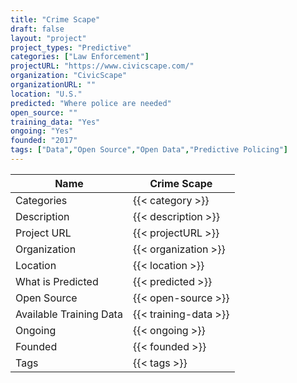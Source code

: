 ```yaml
---
title: "Crime Scape"
draft: false
layout: "project"
project_types: "Predictive"
categories: ["Law Enforcement"]
projectURL: "https://www.civicscape.com/"
organization: "CivicScape"
organizationURL: ""
location: "U.S."
predicted: "Where police are needed"
open_source: ""
training_data: "Yes"
ongoing: "Yes"
founded: "2017"
tags: ["Data","Open Source","Open Data","Predictive Policing"]
---
```



Name                    |  Crime Scape    
------------------------|----
Categories              | {{< category >}} 
Description             | {{< description >}} 
Project URL             | {{< projectURL >}} 
Organization            | {{< organization >}} 
Location                | {{< location >}} 
What is Predicted       | {{< predicted >}} 
Open Source             | {{< open-source >}} 
Available Training Data | {{< training-data >}}
Ongoing                 | {{< ongoing >}} 
Founded                 | {{< founded >}} 
Tags                    | {{< tags >}} 

